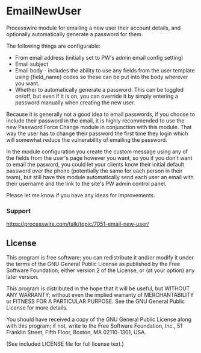 EmailNewUser
============

Processwire module for emailing a new user their account details, and optionally automatically generate a password for them.

The following things are configurable:

* From email address (initially set to PW's admin email config setting)
* Email subject
* Email body - includes the ability to use any fields from the user template using {field_name} codes so these can be put into the body wherever you want.
* Whether to automatically generate a password. This can be toggled on/off, but even if it is on, you can override it by simply entering a password manually when creating the new user.

Because it is generally not a good idea to email passwords, if you choose to include their password in the email, it is highly recommended to use the new Password Force Change module in conjunction with this module. That way the user has to change their password the first time they login which will somewhat reduce the vulnerability of emailing the password.

In the module configuration you create the custom message using any of the fields from the user's page however you want, so you if you don't want to email the pasword, you could let your clients know their initial default password over the phone (potentially the same for each person in their team), but still have this module automatically send each user an email with their username and the link to the site's PW admin control panel.

Please let me know if you have any ideas for improvements.

### Support
https://processwire.com/talk/topic/7051-email-new-user/

## License

This program is free software; you can redistribute it and/or
modify it under the terms of the GNU General Public License
as published by the Free Software Foundation; either version 2
of the License, or (at your option) any later version.

This program is distributed in the hope that it will be useful,
but WITHOUT ANY WARRANTY; without even the implied warranty of
MERCHANTABILITY or FITNESS FOR A PARTICULAR PURPOSE.  See the
GNU General Public License for more details.

You should have received a copy of the GNU General Public License
along with this program; if not, write to the Free Software
Foundation, Inc., 51 Franklin Street, Fifth Floor, Boston, MA  02110-1301, USA.

(See included LICENSE file for full license text.)
